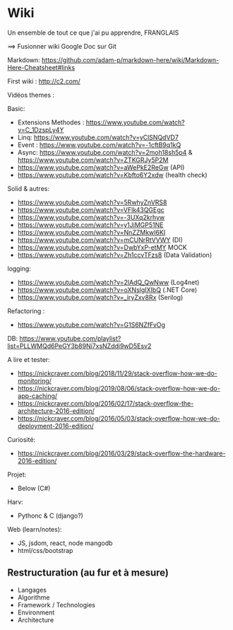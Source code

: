 # Wiki
Un ensemble de tout ce que j'ai pu apprendre,  FRANGLAIS

==> Fusionner wiki Google Doc sur Git

Markdown:
https://github.com/adam-p/markdown-here/wiki/Markdown-Here-Cheatsheet#links

First wiki : http://c2.com/


Vidéos themes :

Basic: 
* Extensions Methodes : https://www.youtube.com/watch?v=C_1DzspLy4Y
* Linq: https://www.youtube.com/watch?v=yClSNQdVD7
* Event : https://www.youtube.com/watch?v=-1cftB9q1kQ
* Async: https://www.youtube.com/watch?v=2moh18sh5p4 & https://www.youtube.com/watch?v=ZTKGRJy5P2M
* https://www.youtube.com/watch?v=aWePkE2ReGw (API)
* https://www.youtube.com/watch?v=Kbfto6Y2xdw (health check)

Solid & autres:
* https://www.youtube.com/watch?v=5RwhyZnVRS8
* https://www.youtube.com/watch?v=VFlk43QGEgc
* https://www.youtube.com/watch?v=-3UXq2krhyw
* https://www.youtube.com/watch?v=y1JiMGP51NE
* https://www.youtube.com/watch?v=NnZZMkwI6KI
* https://www.youtube.com/watch?v=mCUNrRtVVWY (DI)
* https://www.youtube.com/watch?v=DwbYxP-etMY MOCK
* https://www.youtube.com/watch?v=Zh1ccvTFzs8 (Data Validation)

logging:
* https://www.youtube.com/watch?v=2lAdQ_QwNww (Log4net)
* https://www.youtube.com/watch?v=oXNslgIXIbQ (.NET Core)
* https://www.youtube.com/watch?v=_iryZxv8Rx (Serilog)

Refactoring : 
* https://www.youtube.com/watch?v=G1S6NZfFvOg

DB:
https://www.youtube.com/playlist?list=PLLWMQd6PeGY3b89Ni7xsNZddi9wD5Esv2


A lire et tester:
- https://nickcraver.com/blog/2018/11/29/stack-overflow-how-we-do-monitoring/
- https://nickcraver.com/blog/2019/08/06/stack-overflow-how-we-do-app-caching/
- https://nickcraver.com/blog/2016/02/17/stack-overflow-the-architecture-2016-edition/
- https://nickcraver.com/blog/2016/05/03/stack-overflow-how-we-do-deployment-2016-edition/

Curiosité:
- https://nickcraver.com/blog/2016/03/29/stack-overflow-the-hardware-2016-edition/


Projet:
- Below (C#)

Harv:
- Pythonc & C (django?)

Web (learn/notes):
- JS, jsdom, react, node mangodb
- html/css/bootstrap


## Restructuration (au fur et à mesure)

* Langages
* Algorithme
* Framework / Technologies
* Environment
* Architecture



